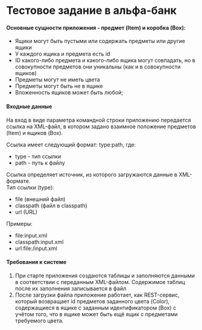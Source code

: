 # Тестовое задание в альфа-банк

#### Основные сущности приложения - предмет (Item) и коробка (Box):
- Ящики могут быть пустыми или содержать предметы или другие ящики
- У каждого ящика и предмета есть id
- ID какого-либо предмета и какого-либо ящика могут совпадать, но в совокупности предметов они уникальны (как и в совокупности
ящиков)
- Предметы могут не иметь цвета
- Предметы могут быть не в ящике
- Вложенность ящиков может быть любой;

#### Входные данные
На вход в виде параметра командной строки приложению передается ссылка на XML-файл, в котором задано взаимное положение предметов
(Item) и ящиков (Box).

Ссылка имеет следующий формат: type:path, где: 
- type - тип ссылки 
- path - путь к файлу

Ссылка определяет источник, из которого загружаются данные в XML-формате. <br>
Тип ссылки (type): 
- file (внешний файл)
- classpath (файл в classpath) 
- url (URL) <br>

Примеры:
- file:input.xml
- classpath:input.xml
- url:file:/input.xml

#### Требования к системе
1) При старте приложения создаются таблицы и заполняются данными в соответствии с переданным XML-файлом. Содержимое таблиц после их заполнения записывается в файл 
2) После загрузки файла приложение работает, как REST-сервис, который возвращает id предметов заданного цвета (Color), содержащиеся в ящике c заданным идентификатором (Box) с учётом того, что в ящике может быть ещё ящик с предметами требуемого цвета.
